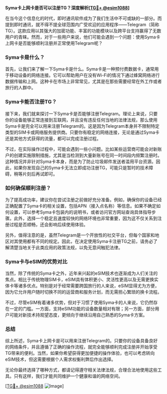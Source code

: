 **Syma卡上网卡是否可以注册TG？深度解析[[TG💪+ @esim1088](https://t.me/s/esim1088)]**

在当今这个信息化的时代，即时通讯软件成为了我们生活中不可或缺的一部分。而提到即时通讯，就不得不提全球范围内广受欢迎的应用程序——Telegram（简称TG）。这款应用以其强大的加密功能、丰富的功能模块以及跨平台支持赢得了无数用户的青睐。然而，对于一些用户来说，他们可能会遇到一个问题：使用Syma卡上网卡是否能够顺利注册并正常使用Telegram呢？

### Syma卡是什么？

首先，让我们来了解一下Syma卡是什么。Syma卡是一种预付费数据卡，通常用于移动设备的网络连接。它可以帮助用户在没有Wi-Fi的情况下通过蜂窝网络进行数据传输和上网。这种卡在市场上非常常见，尤其是在那些需要经常在外工作或者旅行的人群中。

### Syma卡能否注册TG？

接下来，我们就来探讨一下Syma卡是否能够注册Telegram。理论上来说，只要你的设备能够正常连接到互联网，并且没有违反任何当地的法律法规，那么使用Syma卡是完全可以用来注册Telegram的。这是因为Telegram本身并不限制特定类型的SIM卡或网络服务提供商。只要你有稳定的网络连接，无论是通过Syma卡还是其他方式获得的流量，都可以完成注册过程。

不过，在实际操作过程中，可能会遇到一些小问题。比如某些运营商可能会对新账户的创建实施限制措施，尤其是当检测到大量新账号在同一时间段内频繁注册时。这种情况并非针对Syma卡本身，而是为了防止垃圾邮件发送者滥用平台资源。因此，如果你发现自己的Syma卡无法立即成功注册TG，可能只是暂时的技术障碍，稍等片刻后再试即可。

### 如何确保顺利注册？

为了提高成功率，建议你在尝试注册之前做好充分准备。例如，确保你的设备已经正确配置了Syma卡的相关设置，包括APN（接入点名称）等信息。如果不确定如何设置，可以参考Syma卡包装内的说明书，或者访问官方网站查询具体指导步骤。此外，选择一个稳定且速度较快的网络环境也非常重要，因为这不仅关系到注册过程是否顺畅，还会影响后续使用体验。

另外，值得注意的是，虽然Telegram是一个开放性的社交平台，但每个国家和地区对其使用都有不同的规定。因此，在决定使用Syma卡注册TG之前，请务必了解清楚当地关于此类应用的政策法规，以免无意间触犯法律。

### Syma卡与eSIM的优势对比

当然，除了传统的Syma卡之外，近年来兴起的eSIM技术也逐渐成为人们关注的焦点。相比于传统物理SIM卡，eSIM具有体积更小、灵活性更高以及无需更换实体卡等诸多优点。特别是对于经常需要跨国旅行的人来说，eSIM显得尤为方便，因为它允许用户随时切换不同的运营商和服务计划，而无需担心繁琐的换卡流程。

不过，尽管eSIM有着诸多优势，但对于习惯了使用Syma卡的人来说，它仍然存在一定的门槛。一方面，支持eSIM功能的设备数量相对有限；另一方面，部分用户可能对新技术持观望态度，更倾向于继续沿用自己熟悉的Syma卡方案。

### 总结

综上所述，Syma卡上网卡是可以用来注册Telegram的。只要你的设备具备良好的网络条件，并且遵循了正确的操作流程，就完全能够顺利完成注册并开始享受TG带来的便利。当然，如果你希望获得更加便捷的操作体验，也可以考虑转向eSIM技术，但这需要根据个人需求权衡利弊后作出选择。

无论你最终选择了哪种方式，都请记得遵守相关法律法规，合理合法地使用这些工具。只有这样，我们才能共同维护一个健康和谐的网络空间。

[[TG💪+ @esim1088](https://t.me/s/esim1088) ![Image](https://i.postimg.cc/4NQfJmqS/Snipaste-2025-05-13-00-14-12.png)]